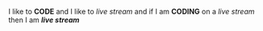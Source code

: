 I like to **CODE** and I like to _live stream_ and if I am __CODING__ on a *live stream* then I am __*live stream*__
